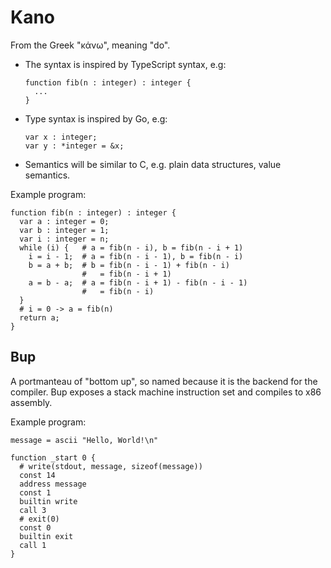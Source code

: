 # Kano

From the Greek "κάνω", meaning "do".

  * The syntax is inspired by TypeScript syntax, e.g:

        function fib(n : integer) : integer {
          ...
        }

  * Type syntax is inspired by Go, e.g:

        var x : integer;
        var y : *integer = &x;

  * Semantics will be similar to C, e.g. plain data structures, value semantics.

Example program:

    function fib(n : integer) : integer {
      var a : integer = 0;
      var b : integer = 1;
      var i : integer = n;
      while (i) {   # a = fib(n - i), b = fib(n - i + 1)
        i = i - 1;  # a = fib(n - i - 1), b = fib(n - i)
        b = a + b;  # b = fib(n - i - 1) + fib(n - i)
                    #   = fib(n - i + 1)
        a = b - a;  # a = fib(n - i + 1) - fib(n - i - 1)
                    #   = fib(n - i)
      }
      # i = 0 -> a = fib(n)
      return a;
    }

## Bup

A portmanteau of "bottom up", so named because it is the backend for the
compiler. Bup exposes a stack machine instruction set and compiles to x86
assembly.

Example program:

    message = ascii "Hello, World!\n"

    function _start 0 {
      # write(stdout, message, sizeof(message))
      const 14
      address message
      const 1
      builtin write
      call 3
      # exit(0)
      const 0
      builtin exit
      call 1
    }
